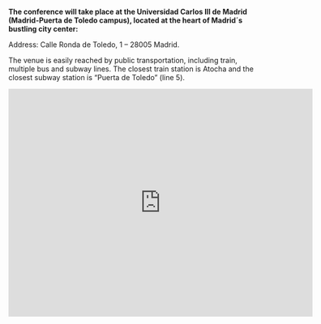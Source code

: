 **The conference will take place at the Universidad Carlos III de Madrid (Madrid-Puerta de Toledo campus), located at the heart of Madrid´s bustling city center:**

Address: 
Calle Ronda de Toledo, 1 – 28005 Madrid. 

The venue is easily reached by public transportation, including train, multiple bus and subway lines. 
The closest train station is Atocha and the closest subway station is “Puerta de Toledo” (line 5).  

<iframe src="https://www.google.com/maps/embed?pb=!1m18!1m12!1m3!1d564.7062840143324!2d-3.7096335908730373!3d40.407134046730256!2m3!1f0!2f0!3f0!3m2!1i1024!2i768!4f13.1!3m3!1m2!1s0xd4227d124e99209%3A0xae3187b0fd8c9227!2sUniversidad%20Carlos%20III%20de%20Madrid-Puerta%20de%20Toledo%20Campus!5e0!3m2!1ses-419!2ses!4v1761496711361!5m2!1ses-419!2ses" width="600" height="450" style="border:0;" allowfullscreen="" loading="lazy" referrerpolicy="no-referrer-when-downgrade"></iframe>